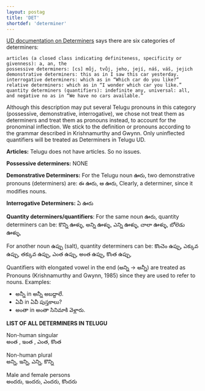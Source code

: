 ```yaml
---
layout: postag
title: 'DET'
shortdef: 'determiner'
---
```


[UD documentation on Determiners](http://universaldependencies.org/u/pos/DET.html) says there are six categories of determiners:

>
    articles (a closed class indicating definiteness, specificity or givenness): a, an, the
    possessive determiners: [cs] můj, tvůj, jeho, její, náš, váš, jejich
    demonstrative determiners: this as in I saw this car yesterday.
    interrogative determiners: which as in “Which car do you like?”
    relative determiners: which as in “I wonder which car you like.”
    quantity determiners (quantifiers): indefinite any, universal: all, and negative no as in “We have no cars available.”

Although this description may put several Telugu pronouns in this category (possessive, demonstrative, interrogative), we chose not treat them as determiners and treat them as pronouns instead, to account for the pronominal inflection. We stick to the definition or pronouns according to the grammar described in Krishnamurthy and Gwynn. Only uninflected quantifiers will be treated as Determiners in Telugu UD. 

**Articles:** Telugu does not have articles. So no issues.

**Possessive determiners:** NONE

**Demonstrative Determiners:**
For the Telugu noun ఊరు, two demonstrative pronouns (determiners) are:
ఈ ఊరు, ఆ ఊరు,
Clearly, a determiner, since it modifies nouns.

**Interrogative Determiners:**  ఏ ఊరు 

**Quantity determiners/quantifiers**: 
For the same noun ఊరు, quantity determiners can be: కొన్ని ఊళ్ళు, అన్ని ఊళ్ళు, ఎన్ని ఊళ్ళు, చాలా ఊళ్ళు, బోలెడు ఊళ్ళు, 

For another noun ఉప్పు (salt), quantity determiners can be: కొంచెం ఉప్పు, ఎక్కువ ఉప్పు, తక్కువ ఉప్పు, ఎంత ఉప్పు, అంత ఉప్పు, కొంత ఉప్పు,

Quantifiers with elongated vowel in the end (అన్ని -> అన్నీ) are treated as Pronouns (Krishnamurthy and Gwynn, 1985) since they are used to refer to nouns. Examples:
* అన్నీ in అన్నీ అబద్దాలే. 
* ఏవీ in ఏవీ పుస్తకాలు?
* అంతా in అంతా సినిమాకి వెళ్లారు. 

**LIST OF ALL DETERMINERS IN TELUGU**

Non-human singular  
అంత , ఇంత , ఎంత, కొంత

Non-human plural  
అన్ని, ఇన్ని, ఎన్ని, కొన్ని

Male and female persons  
అందరు, ఇందరు, ఎందరు, కొందరు 





